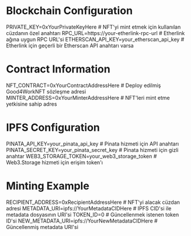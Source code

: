 # Blockchain Configuration
PRIVATE_KEY=0xYourPrivateKeyHere  # NFT'yi mint etmek için kullanılan cüzdanın özel anahtarı
RPC_URL=https://your-etherlink-rpc-url  # Etherlink ağına uygun RPC URL'si
ETHERSCAN_API_KEY=your_etherscan_api_key  # Etherlink için geçerli bir Etherscan API anahtarı varsa

# Contract Information
NFT_CONTRACT=0xYourContractAddressHere  # Deploy edilmiş Good4WorkNFT sözleşme adresi
MINTER_ADDRESS=0xYourMinterAddressHere  # NFT'leri mint etme yetkisine sahip adres

# IPFS Configuration
PINATA_API_KEY=your_pinata_api_key  # Pinata hizmeti için API anahtarı
PINATA_SECRET_KEY=your_pinata_secret_key  # Pinata hizmeti için gizli anahtar
WEB3_STORAGE_TOKEN=your_web3_storage_token  # Web3.Storage hizmeti için erişim token'ı

# Minting Example
RECIPIENT_ADDRESS=0xRecipientAddressHere  # NFT'yi alacak cüzdan adresi
METADATA_URI=ipfs://YourMetadataCIDHere  # IPFS CID'si ile metadata dosyasının URI'si
TOKEN_ID=0  # Güncellenmek istenen token ID'si
NEW_METADATA_URI=ipfs://YourNewMetadataCIDHere  # Güncellenmiş metadata URI'si